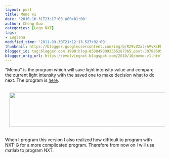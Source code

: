 ```yaml
---
layout: post
title: Memo v1
date: '2010-10-31T23:17:00.000+01:00'
author: Cheng Guo
categories: [Lego NXT]
tags:
- Euglena
modified_time: '2011-09-30T21:12:13.527+02:00'
thumbnail: https://blogger.googleusercontent.com/img/b/R29vZ2xl/AVvXsEhyegsVDaptUMZWVihE2P1cKe5ZxI-TmJc3_qOehdVdNhwPjaoQGan77DJSt3Xxqk4_daWUoD3LcOFbiglv5JgX2F9R0zmYSvgw6cTbUJqt52XV_c1BRxRIjb62uCZre2K1rKp6HsGMig/s72-c/memo-v1d.png
blogger_id: tag:blogger.com,1999:blog-8508490992555187365.post-307885951785191200
blogger_orig_url: https://evolvingnxt.blogspot.com/2010/10/memo-v1.html
---
```


"Memo" is the program which will save light intensity value and compare the current light intensity with the saved one to make decision what to do next. The program is <a href="http://code.google.com/p/evolvingnxt/downloads/detail?name=Memo%20v1.rbt&amp;can=2&amp;q=">here</a>.<br />
<br />
<div class="separator" style="clear: both; text-align: center;">
<a href="https://blogger.googleusercontent.com/img/b/R29vZ2xl/AVvXsEhyegsVDaptUMZWVihE2P1cKe5ZxI-TmJc3_qOehdVdNhwPjaoQGan77DJSt3Xxqk4_daWUoD3LcOFbiglv5JgX2F9R0zmYSvgw6cTbUJqt52XV_c1BRxRIjb62uCZre2K1rKp6HsGMig/s1600/memo-v1d.png" imageanchor="1" style="margin-left: 1em; margin-right: 1em;"><img border="0" height="110" src="https://blogger.googleusercontent.com/img/b/R29vZ2xl/AVvXsEhyegsVDaptUMZWVihE2P1cKe5ZxI-TmJc3_qOehdVdNhwPjaoQGan77DJSt3Xxqk4_daWUoD3LcOFbiglv5JgX2F9R0zmYSvgw6cTbUJqt52XV_c1BRxRIjb62uCZre2K1rKp6HsGMig/s640/memo-v1d.png" width="640" /></a></div>
<br />
<br />
When I program this version I also realized how difficult to program with NXT-G for a more complicated program. Therefore from now on I will use matlab to program NXT.
